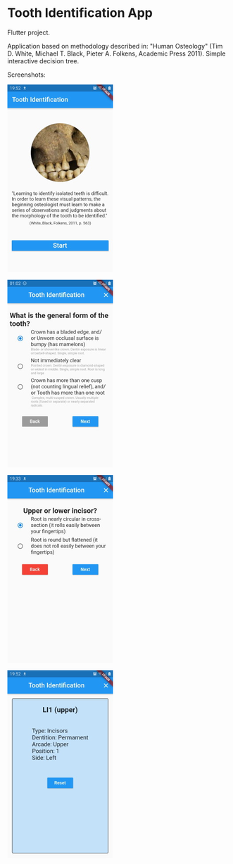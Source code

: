 # Tooth Identification App

Flutter project. 

Application based on methodology described in: "Human Osteology" (Tim D. White, Michael T. Black, Pieter A. Folkens, Academic Press 2011).
Simple interactive decision tree.

Screenshots:

![Screen](/doc/toothidentapp01.jpg)

![Screen](/doc/toothidentapp02a.jpg)

![Screen](/doc/toothidentapp02.jpg)

![Screen](/doc/toothidentapp03.jpg)